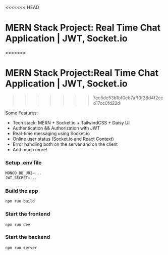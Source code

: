 <<<<<<< HEAD
# MERN Stack Project: Real Time Chat Application | JWT, Socket.io
=======
# MERN Stack Project:Real Time Chat Application | JWT, Socket.io
>>>>>>> 7ec5de53b1bf0eb7aff0f38d4f2ccd17cc0fd22d

Some Features:

-    Tech stack: MERN + Socket.io + TailwindCSS + Daisy UI
-    Authentication && Authorization with JWT
-    Real-time messaging using Socket.io
-    Online user status (Socket.io and React Context)
-    Error handling both on the server and on the client
-    And much more!

### Setup .env file

```js
MONGO_DB_URI=...
JWT_SECRET=...
```

### Build the app

```shell
npm run build
```

### Start the frontend

```shell
npm run dev
```

### Start the backend

```shell
npm run server
```
